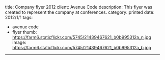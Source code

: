 title: Company flyer 2012
client: Avenue Code
description: This flyer was created to represent the company at conferences.
category: printed
date: 2012/1/1
tags: 
- avenue code
- flyer
thumb: https://farm6.staticflickr.com/5745/21439467621_b0b995312a_n.jpg
image: https://farm6.staticflickr.com/5745/21439467621_b0b995312a_b.jpg
---